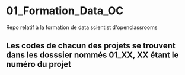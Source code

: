 # 01_Formation_Data_OC
 Repo relatif à la formation de data scientist d'openclassrooms

## Les codes de chacun des projets se trouvent dans les dosssier nommés 01_XX, XX étant le numéro du projet
